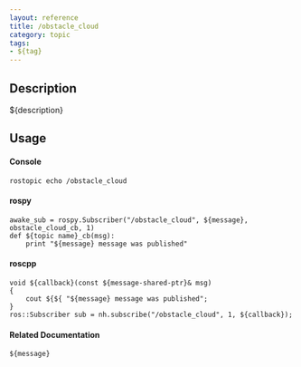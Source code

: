 ```yaml
---
layout: reference
title: /obstacle_cloud
category: topic
tags: 
- ${tag}
---
```


## Description
${description}

## Usage
#### Console
```
rostopic echo /obstacle_cloud
```

#### rospy
```
awake_sub = rospy.Subscriber("/obstacle_cloud", ${message}, obstacle_cloud_cb, 1)
def ${topic name}_cb(msg):
    print "${message} message was published"
```

#### roscpp
```
void ${callback}(const ${message-shared-ptr}& msg)
{
    cout ${${ "${message} message was published";
}
ros::Subscriber sub = nh.subscribe("/obstacle_cloud", 1, ${callback});
```

#### Related Documentation
``${message}``  